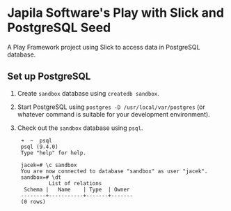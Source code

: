 Japila Software's Play with Slick and PostgreSQL Seed
=================================

A Play Framework project using Slick to access data in PostgreSQL database.

## Set up PostgreSQL

1. Create `sandbox` database using `createdb sandbox`.
1. Start PostgreSQL using `postgres -D /usr/local/var/postgres` (or whatever command is suitable for your development environment).
1. Check out the `sandbox` database using `psql`.

		➜  ~  psql
		psql (9.4.0)
		Type "help" for help.

		jacek=# \c sandbox
		You are now connected to database "sandbox" as user "jacek".
		sandbox=# \dt
		         List of relations
		 Schema |   Name    | Type  | Owner
		--------+-----------+-------+-------
		(0 rows)
